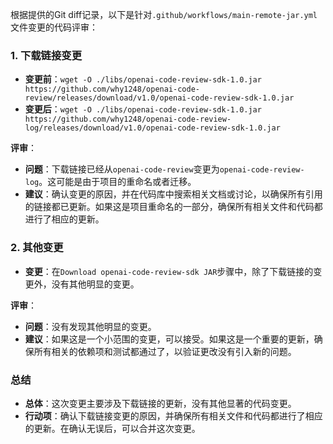 根据提供的Git diff记录，以下是针对`.github/workflows/main-remote-jar.yml`文件变更的代码评审：

### 1. 下载链接变更
- **变更前**：`wget -O ./libs/openai-code-review-sdk-1.0.jar https://github.com/why1248/openai-code-review/releases/download/v1.0/openai-code-review-sdk-1.0.jar`
- **变更后**：`wget -O ./libs/openai-code-review-sdk-1.0.jar https://github.com/why1248/openai-code-review-log/releases/download/v1.0/openai-code-review-sdk-1.0.jar`

**评审**：
- **问题**：下载链接已经从`openai-code-review`变更为`openai-code-review-log`。这可能是由于项目的重命名或者迁移。
- **建议**：确认变更的原因，并在代码库中搜索相关文档或讨论，以确保所有引用的链接都已更新。如果这是项目重命名的一部分，确保所有相关文件和代码都进行了相应的更新。

### 2. 其他变更
- **变更**：在`Download openai-code-review-sdk JAR`步骤中，除了下载链接的变更外，没有其他明显的变更。

**评审**：
- **问题**：没有发现其他明显的变更。
- **建议**：如果这是一个小范围的变更，可以接受。如果这是一个重要的更新，确保所有相关的依赖项和测试都通过了，以验证更改没有引入新的问题。

### 总结
- **总体**：这次变更主要涉及下载链接的更新，没有其他显著的代码变更。
- **行动项**：确认下载链接变更的原因，并确保所有相关文件和代码都进行了相应的更新。在确认无误后，可以合并这次变更。